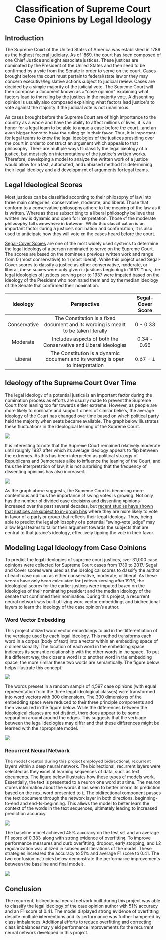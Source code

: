 
<h1 align="center">Classification of Supreme Court Case Opinions by Legal Ideology</h1>

## Introduction
The Supreme Court of the United States of America was established in 1789 as the highest federal judiciary. As of 1869, the court has been composed of one Chief Justice and eight associate justices. These justices are nominated by the President of the United States and then need to be confirmed by a vote from the Senate in order to serve on the court. Cases brought before the court must pertain to federal/state law or they may concern executive/legislative actions subject to judicial review. Cases are decided by a simple majority of the judicial vote. The Supreme Court will then compose a document known as a "case opinion" explaining what factors lead to the ruling by the justices in the majority vote. A dissenting opinion is usually also composed explaining what factors lead justice's to vote against the majority if the judicial vote is not unanimous.

As cases brought before the Supreme Court are of high importance to the country as a whole and have the ability to affect millions of lives, it is an honor for a legal team to be able to argue a case before the court...and an even bigger honor to have the ruling go in their favor. Thus, it is important for legal teams to know the legal ideologies of the justices presiding over the court in order to construct an argument which appeals to that philosophy. There are multiple ways to classify the legal ideology of a justice, but most rely on interpretations of the justice's written works. Therefore, developing a model to analyze the written work of a justice would allow for a fast, automated, and unbiased method for determining their legal ideology and aid development of arguments for legal teams.

## Legal Ideological Scores
Most justices can be classified according to their philosophy of law into three main categories; conservative, moderate, and liberal. Those that conform to a conservative philosophy adhere to the meaning of the law as it is written. Where as those subscribing to a liberal philosophy believe that written law is dynamic and open for interpretation. Those of the moderate philosophy fall somewhere in between. While this classification is an important factor during a justice’s nomination and confirmation, it is also used to anticipate how they will vote on the cases heard before the court.

[Segal-Cover Scores](https://en.wikipedia.org/wiki/Segal%E2%80%93Cover_score) are one of the most widely used systems to determine the legal ideology of a person nominated to serve on the Supreme Court. The scores are based on the nominee's previous written work and range from 0 (most conservative) to 1 (most liberal). While this project used Segal-Cover scores to classify a justice as either conservative, moderate, or liberal, these scores were only given to justices beginning in 1937. Thus, the legal ideologies of justices serving prior to 1937 were imputed based on the ideology of the President who nominated them and by the median ideology of the Senate that confirmed their nomination. 

| Ideology | Perspective | Segal-Cover Score |
| :--------: | :-----------: | :------------------: |
| Conservative | The Constitution is a fixed document and its wording is meant to be taken literally | 0 - 0.33 |
| Moderate | Includes aspects of both the Conservative and Liberal ideologies | 0.34 - 0.66 |
| Liberal | The Constitution is a dynamic document and its wording is open to interpretation | 0.67 - 1 |

## Ideology of the Supreme Court Over Time
The legal ideology of a potential justice is an important factor during the nomination process as efforts are usually made to prevent the Supreme Court from leaning too far towards either extreme. However, as people are more likely to nominate and support others of similar beliefs, the average ideology of the Court has changed over time based on which political party held the majority when seats became available. The graph below illustrates these fluctuations in the ideological leaning of the Supreme Court.

<img src="ideo_over_time.png">

It is interesting to note that the Supreme Court remained relatively moderate until roughly 1937, after which its average ideology appears to flip between the extremes. As this has been interpreted as political strategy of Republicans and Democrates alike to influence the leaning of the Court, and thus the interpretation of law, it is not surprising that the frequency of dissenting opinions has also increased. 

<img src="cases_and_dissents.png">

As the graph above suggests, the Supreme Court is becoming more contentious and thus the importance of swing votes is growing. Not only has the number of divided case decisions and dissenting opinions increased over the past several decades, but [recent studies have shown that justices are subject to in-group bias](http://epstein.wustl.edu/research/InGroupBias.pdf) where they are more likely to vote in favor of a party or group that reflects their legal ideology. Thus, being able to predict the legal philosophy of a potential “swing-vote judge” may allow legal teams to tailor their argument towards the subjects that are central to that justice’s ideology, effectively tipping the vote in their favor.

## Modeling Legal Ideology from Case Opinions
To predict the legal ideologies of supreme court justices, over 31,000 case opinions were collected for Supreme Court cases from 1789 to 2017. Segal and Cover scores were used as the ideological scores to classify the author of each case opinion as either conservative, moderate, or liberal. As these scores have only been calculated for justices serving after 1936, the ideological scores for the earlier justices were imputed based on the ideologies of their nominating president and the median ideology of the senate that confirmed their nomination. During this project,  a recurrent neural network was built utilizing word vector embeddings and bidirectional layers to learn the ideology of the case opinion’s author.

### Word Vector Embedding
This project utilized word vector embeddings to aid in the differentiation of the verbiage used by each legal ideology. This method transforms each word in a corpus (body of text) into a vector within an embedding space of _n_ dimensionality. The location of each word in the embedding space indicates its semantic relationship with the other words in the space. To put it a different way, the closer a word is to another word in the embedding space, the more similar these two words are semantically. The figure below helps illustrate this concept.

<img src="https://raw.githubusercontent.com/kpokrass/review/master/self_review/cosine_sim.png">

The words present in a random sample of 4,597 case opinions (with equal representation from the three legal ideological classes) were transformed into word vectors with 300 dimensions. The 300 dimensions of the embedding space were reduced to their three principle components and then visualized in the figure below. While the differences between the ideological classes are not distinct, there does appear to be some separation around around the edges. This suggests that the verbiage between the legal ideologies may differ and that these differences might be learned with the appropriate model.

<img src="pca_all.png">

### Recurrent Neural Network
The model created during this project employed bidirectional, recurrent layers within a deep neural network. The bidirectional, recurrent layers were selected as they excel at learning sequences of data, such as text documents. The figure below illustrates how these types of models work. Essentially, the text is presented to a neuron one word at a time. The neuron stores information about the words it has seen to better inform its prediction based on the next word presented to it. The bidirectional component passes the text document through the network layer in both directions, beginning-to-end and end-to-beginning. This allows the model to better learn the context of the words in the text sequences, ultimately leading to increased prediction accuracy.

<img src="https://raw.githubusercontent.com/kpokrass/review/master/self_review/rnn_schematic.png">

The baseline model achieved 45% accuracy on the test set and an average F1 score of 0.383, along with strong evidence of overfitting. To improve performance measures and curb overfitting, dropout, early stopping, and L2 regularization was utilized in subsequent itierations of the model. These strategies increased the accuracy to 51% and average F1 score to 0.41. The two confusion matricies below demonstrate the performance improvements between the baseline and final models.

<img src="rnn_cfs.png">

## Conclusion
The recurrent, bidirectional neural network built during this project was able to classify the legal ideology of the case opinion author with 51% accuracy and an F1 score of 0.41. The model displayed strong evidence of overfitting despite multiple interventions and its performance was further hampered by class imbalances. Additional efforts to reduce overfitting and correcting class imbalances may yield performance improvements for the recurrent neural network developed in this project.
